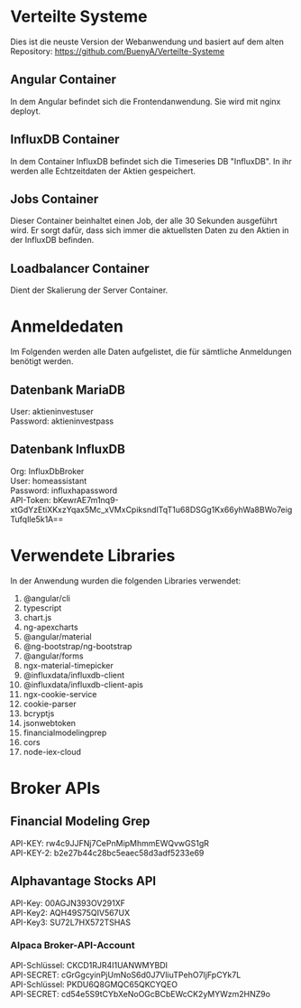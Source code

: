 # Verteilte Systeme
Dies ist die neuste Version der Webanwendung und basiert auf dem alten Repository: https://github.com/BuenyA/Verteilte-Systeme

## Angular Container
In dem Angular befindet sich die Frontendanwendung. Sie wird mit nginx deployt.

## InfluxDB Container
In dem Container InfluxDB befindet sich die Timeseries DB "InfluxDB".
In ihr werden alle Echtzeitdaten der Aktien gespeichert.

## Jobs Container
Dieser Container beinhaltet einen Job, der alle 30 Sekunden ausgeführt wird.
Er sorgt dafür, dass sich immer die aktuellsten Daten zu den Aktien in der InfluxDB befinden.

## Loadbalancer Container
Dient der Skalierung der Server Container.

# Anmeldedaten
Im Folgenden werden alle Daten aufgelistet, die für sämtliche Anmeldungen benötigt werden.

## Datenbank MariaDB
User: aktieninvestuser<br>
Password: aktieninvestpass

## Datenbank InfluxDB
Org: InfluxDbBroker<br>
User: homeassistant<br>
Password: influxhapassword<br>
API-Token: bKewrAE7m1nq9-xtGdYzEtiXKxzYqax5Mc_xVMxCpiksndITqT1u68DSGg1Kx66yhWa8BWo7eigTufqIle5k1A==

# Verwendete Libraries
In der Anwendung wurden die folgenden Libraries verwendet:
1.  @angular/cli
2.  typescript
3.  chart.js
4.  ng-apexcharts
5.  @angular/material
6.  @ng-bootstrap/ng-bootstrap
7.  @angular/forms
8.  ngx-material-timepicker
9.  @influxdata/influxdb-client
10. @influxdata/influxdb-client-apis
11. ngx-cookie-service
12. cookie-parser
13. bcryptjs
14. jsonwebtoken
15. financialmodelingprep
16. cors
17. node-iex-cloud

# Broker APIs

## Financial Modeling Grep
API-KEY: rw4c9JJFNj7CePnMipMhmmEWQvwGS1gR<br>
API-KEY-2: b2e27b44c28bc5eaec58d3adf5233e69 

## Alphavantage Stocks API
API-Key: 00AGJN393OV291XF<br>
API-Key2: AQH49S75QIV567UX<br>
API-Key3: SU72L7HX572TSHAS

### Alpaca Broker-API-Account
API-Schlüssel: CKCD1RJR4I1UANWMYBDI<br>
API-SECRET: cGrGgcyinPjUmNoS6d0J7VliuTPehO7IjFpCYk7L<br>
API-Schlüssel: PKDU6Q8GMQC65QKCYQEO<br>
API-SECRET: cd54e5S9tCYbXeNoOGcBCbEWcCK2yMYWzm2HNZ9o